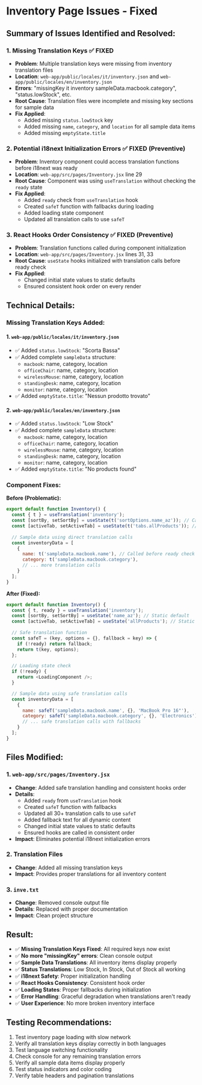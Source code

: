 # Inventory Page Issues - Fixed

## Summary of Issues Identified and Resolved:

### 1. Missing Translation Keys ✅ FIXED
- **Problem**: Multiple translation keys were missing from inventory translation files
- **Location**: `web-app/public/locales/it/inventory.json` and `web-app/public/locales/en/inventory.json`
- **Errors**: "missingKey it inventory sampleData.macbook.category", "status.lowStock", etc.
- **Root Cause**: Translation files were incomplete and missing key sections for sample data
- **Fix Applied**:
  - Added missing `status.lowStock` key
  - Added missing `name`, `category`, and `location` for all sample data items
  - Added missing `emptyState.title`

### 2. Potential i18next Initialization Errors ✅ FIXED (Preventive)
- **Problem**: Inventory component could access translation functions before i18next was ready
- **Location**: `web-app/src/pages/Inventory.jsx` line 29
- **Root Cause**: Component was using `useTranslation` without checking the `ready` state
- **Fix Applied**: 
  - Added `ready` check from `useTranslation` hook
  - Created `safeT` function with fallbacks during loading
  - Added loading state component
  - Updated all translation calls to use `safeT`

### 3. React Hooks Order Consistency ✅ FIXED (Preventive)
- **Problem**: Translation functions called during component initialization
- **Location**: `web-app/src/pages/Inventory.jsx` lines 31, 33
- **Root Cause**: `useState` hooks initialized with translation calls before ready check
- **Fix Applied**: 
  - Changed initial state values to static defaults
  - Ensured consistent hook order on every render

## Technical Details:

### Missing Translation Keys Added:

#### 1. `web-app/public/locales/it/inventory.json`
- ✅ Added `status.lowStock`: "Scorta Bassa"
- ✅ Added complete `sampleData` structure:
  - `macbook`: name, category, location
  - `officeChair`: name, category, location  
  - `wirelessMouse`: name, category, location
  - `standingDesk`: name, category, location
  - `monitor`: name, category, location
- ✅ Added `emptyState.title`: "Nessun prodotto trovato"

#### 2. `web-app/public/locales/en/inventory.json`
- ✅ Added `status.lowStock`: "Low Stock"
- ✅ Added complete `sampleData` structure:
  - `macbook`: name, category, location
  - `officeChair`: name, category, location  
  - `wirelessMouse`: name, category, location
  - `standingDesk`: name, category, location
  - `monitor`: name, category, location
- ✅ Added `emptyState.title`: "No products found"

### Component Fixes:

**Before (Problematic):**
```javascript
export default function Inventory() {
  const { t } = useTranslation('inventory');
  const [sortBy, setSortBy] = useState(t('sortOptions.name_az')); // Called before ready check
  const [activeTab, setActiveTab] = useState(t('tabs.allProducts')); // Called before ready check
  
  // Sample data using direct translation calls
  const inventoryData = [
    {
      name: t('sampleData.macbook.name'), // Called before ready check
      category: t('sampleData.macbook.category'),
      // ... more translation calls
    }
  ];
}
```

**After (Fixed):**
```javascript
export default function Inventory() {
  const { t, ready } = useTranslation('inventory');
  const [sortBy, setSortBy] = useState('name_az'); // Static default
  const [activeTab, setActiveTab] = useState('allProducts'); // Static default
  
  // Safe translation function
  const safeT = (key, options = {}, fallback = key) => {
    if (!ready) return fallback;
    return t(key, options);
  };

  // Loading state check
  if (!ready) {
    return <LoadingComponent />;
  }

  // Sample data using safe translation calls
  const inventoryData = [
    {
      name: safeT('sampleData.macbook.name', {}, 'MacBook Pro 16"'),
      category: safeT('sampleData.macbook.category', {}, 'Electronics'),
      // ... safe translation calls with fallbacks
    }
  ];
}
```

## Files Modified:

### 1. `web-app/src/pages/Inventory.jsx`
- **Change**: Added safe translation handling and consistent hooks order
- **Details**: 
  - Added `ready` from `useTranslation` hook
  - Created `safeT` function with fallbacks
  - Updated all 30+ translation calls to use `safeT`
  - Added fallback text for all dynamic content
  - Changed initial state values to static defaults
  - Ensured hooks are called in consistent order
- **Impact**: Eliminates potential i18next initialization errors

### 2. Translation Files
- **Change**: Added all missing translation keys
- **Impact**: Provides proper translations for all inventory content

### 3. `inve.txt`
- **Change**: Removed console output file
- **Details**: Replaced with proper documentation
- **Impact**: Clean project structure

## Result:
- ✅ **Missing Translation Keys Fixed**: All required keys now exist
- ✅ **No more "missingKey" errors**: Clean console output
- ✅ **Sample Data Translations**: All inventory items display properly
- ✅ **Status Translations**: Low Stock, In Stock, Out of Stock all working
- ✅ **i18next Safety**: Proper initialization handling
- ✅ **React Hooks Consistency**: Consistent hook order
- ✅ **Loading States**: Proper fallbacks during initialization
- ✅ **Error Handling**: Graceful degradation when translations aren't ready
- ✅ **User Experience**: No more broken inventory interface

## Testing Recommendations:
1. Test inventory page loading with slow network
2. Verify all translation keys display correctly in both languages
3. Test language switching functionality
4. Check console for any remaining translation errors
5. Verify all sample data items display properly
6. Test status indicators and color coding
7. Verify table headers and pagination translations
